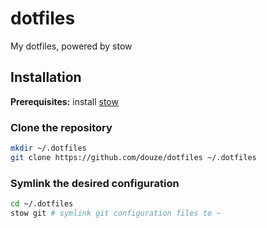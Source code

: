 # dotfiles
My dotfiles, powered by stow

## Installation

**Prerequisites:** install [stow](https://www.gnu.org/software/stow/)

### Clone the repository

```bash
mkdir ~/.dotfiles
git clone https://github.com/douze/dotfiles ~/.dotfiles
```
### Symlink the desired configuration

```bash
cd ~/.dotfiles
stow git # symlink git configuration files to ~
```
